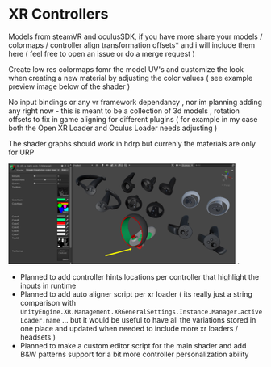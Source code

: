 # XR Controllers

Models from steamVR and oculusSDK, if you have more share your models / colormaps / controller align transformation offsets* and i will include them here ( feel free to open an issue or do a merge request )  

Create low res colormaps fomr the model UV's and customize the look when creating a new material by adjusting the color values ( see example preview image below of the shader )  

No input bindings or any vr framework dependancy , nor im planning adding any right now - this is meant to be a collection of 3d models , rotation offsets to fix in game aligning for different plugins ( for example in my case both the Open XR Loader and Oculus Loader needs adjusting ) 

The shader graphs should work in hdrp but currenly the materials are only for URP    

<img src="https://raw.githubusercontent.com/nukadelic/Unity-XR-Controllers/master/doc~/img/preview.png" width="450">
.  

* Planned to add controller hints locations per controller that highlight the inputs in runtime
* Planned to add auto aligner script per xr loader ( its really just a string comparison with `UnityEngine.XR.Management.XRGeneralSettings.Instance.Manager.activeLoader.name` ... but it would be useful to have all the variations stored in one place and updated when needed to include more xr loaders / headsets ) 
* Planned to make a custom editor script for the main shader and add B&W patterns support for a bit more controller personalization ability  
